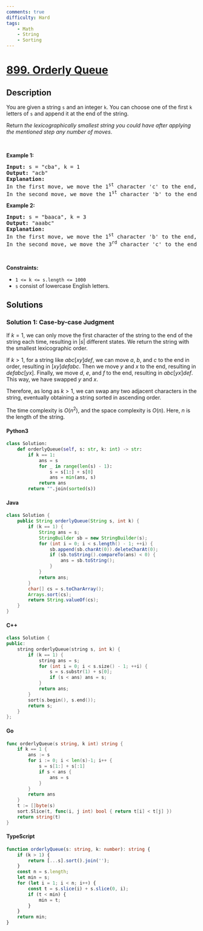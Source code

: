 ```yaml
---
comments: true
difficulty: Hard
tags:
    - Math
    - String
    - Sorting
---
```


<!-- problem:start -->

# [899. Orderly Queue](https://leetcode.com/problems/orderly-queue)

## Description

<!-- description:start -->

<p>You are given a string <code>s</code> and an integer <code>k</code>. You can choose one of the first <code>k</code> letters of <code>s</code> and append it at the end of the string.</p>

<p>Return <em>the lexicographically smallest string you could have after applying the mentioned step any number of moves</em>.</p>

<p>&nbsp;</p>
<p><strong class="example">Example 1:</strong></p>

<pre>
<strong>Input:</strong> s = &quot;cba&quot;, k = 1
<strong>Output:</strong> &quot;acb&quot;
<strong>Explanation:</strong> 
In the first move, we move the 1<sup>st</sup> character &#39;c&#39; to the end, obtaining the string &quot;bac&quot;.
In the second move, we move the 1<sup>st</sup> character &#39;b&#39; to the end, obtaining the final result &quot;acb&quot;.
</pre>

<p><strong class="example">Example 2:</strong></p>

<pre>
<strong>Input:</strong> s = &quot;baaca&quot;, k = 3
<strong>Output:</strong> &quot;aaabc&quot;
<strong>Explanation:</strong> 
In the first move, we move the 1<sup>st</sup> character &#39;b&#39; to the end, obtaining the string &quot;aacab&quot;.
In the second move, we move the 3<sup>rd</sup> character &#39;c&#39; to the end, obtaining the final result &quot;aaabc&quot;.
</pre>

<p>&nbsp;</p>
<p><strong>Constraints:</strong></p>

<ul>
	<li><code>1 &lt;= k &lt;= s.length &lt;= 1000</code></li>
	<li><code>s</code> consist of lowercase English letters.</li>
</ul>

<!-- description:end -->

## Solutions

<!-- solution:start -->

### Solution 1: Case-by-case Judgment

If $k = 1$, we can only move the first character of the string to the end of the string each time, resulting in $|s|$ different states. We return the string with the smallest lexicographic order.

If $k > 1$, for a string like $abc[xy]def$, we can move $a$, $b$, and $c$ to the end in order, resulting in $[xy]defabc$. Then we move $y$ and $x$ to the end, resulting in $defabc[yx]$. Finally, we move $d$, $e$, and $f$ to the end, resulting in $abc[yx]def$. This way, we have swapped $y$ and $x$.

Therefore, as long as $k > 1$, we can swap any two adjacent characters in the string, eventually obtaining a string sorted in ascending order.

The time complexity is $O(n^2)$, and the space complexity is $O(n)$. Here, $n$ is the length of the string.

<!-- tabs:start -->

#### Python3

```python
class Solution:
    def orderlyQueue(self, s: str, k: int) -> str:
        if k == 1:
            ans = s
            for _ in range(len(s) - 1):
                s = s[1:] + s[0]
                ans = min(ans, s)
            return ans
        return "".join(sorted(s))
```

#### Java

```java
class Solution {
    public String orderlyQueue(String s, int k) {
        if (k == 1) {
            String ans = s;
            StringBuilder sb = new StringBuilder(s);
            for (int i = 0; i < s.length() - 1; ++i) {
                sb.append(sb.charAt(0)).deleteCharAt(0);
                if (sb.toString().compareTo(ans) < 0) {
                    ans = sb.toString();
                }
            }
            return ans;
        }
        char[] cs = s.toCharArray();
        Arrays.sort(cs);
        return String.valueOf(cs);
    }
}
```

#### C++

```cpp
class Solution {
public:
    string orderlyQueue(string s, int k) {
        if (k == 1) {
            string ans = s;
            for (int i = 0; i < s.size() - 1; ++i) {
                s = s.substr(1) + s[0];
                if (s < ans) ans = s;
            }
            return ans;
        }
        sort(s.begin(), s.end());
        return s;
    }
};
```

#### Go

```go
func orderlyQueue(s string, k int) string {
	if k == 1 {
		ans := s
		for i := 0; i < len(s)-1; i++ {
			s = s[1:] + s[:1]
			if s < ans {
				ans = s
			}
		}
		return ans
	}
	t := []byte(s)
	sort.Slice(t, func(i, j int) bool { return t[i] < t[j] })
	return string(t)
}
```

#### TypeScript

```ts
function orderlyQueue(s: string, k: number): string {
    if (k > 1) {
        return [...s].sort().join('');
    }
    const n = s.length;
    let min = s;
    for (let i = 1; i < n; i++) {
        const t = s.slice(i) + s.slice(0, i);
        if (t < min) {
            min = t;
        }
    }
    return min;
}
```

<!-- tabs:end -->

<!-- solution:end -->

<!-- problem:end -->
